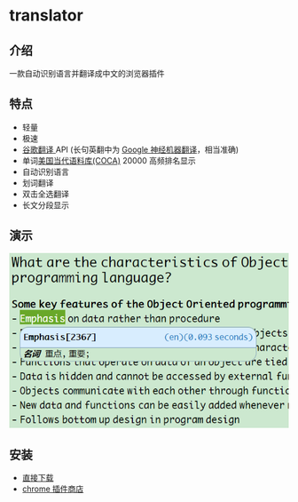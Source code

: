 # translator

## 介绍
一款自动识别语言并翻译成中文的浏览器插件

## 特点
- 轻量
- 极速
- [谷歌翻译 ](https://translate.google.cn) API (长句英翻中为 [Google 神经机器翻译](https://zh.wikipedia.org/wiki/Google%E7%A5%9E%E7%B6%93%E6%A9%9F%E5%99%A8%E7%BF%BB%E8%AD%AF%E7%B3%BB%E7%B5%B1)，相当准确)
- 单词[美国当代语料库(COCA)](https://www.wordfrequency.info/) 20000 高频排名显示
- 自动识别语言
- 划词翻译
- 双击全选翻译
- 长文分段显示

## 演示
![translator](/imgs/demo.png)

## 安装
- [直接下载](https://github.com/Liy1eE/translator/releases)
- [chrome 插件商店](https://chrome.google.com/webstore/detail/%E5%85%89%E9%80%9F%E7%BF%BB%E8%AF%91/ebhiibkokgipjmidlacohkgfgbecabib)

